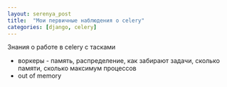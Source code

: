 ```yaml
---
layout: serenya_post
title:  "Мои первичные наблюдения о celery"
categories: [django, celery]
---
```


Знания о работе в celery c тасками
- воркеры - память, распределение, 
    как забирают задачи, сколько памяти, сколько максимум процессов
- out of memory


